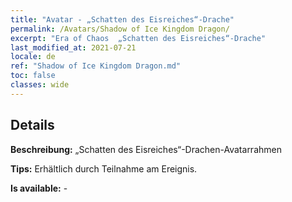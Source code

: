 ```yaml
---
title: "Avatar - „Schatten des Eisreiches“-Drache"
permalink: /Avatars/Shadow of Ice Kingdom Dragon/
excerpt: "Era of Chaos  „Schatten des Eisreiches“-Drache"
last_modified_at: 2021-07-21
locale: de
ref: "Shadow of Ice Kingdom Dragon.md"
toc: false
classes: wide
---
```

## Details

 **Beschreibung:** „Schatten des Eisreiches“-Drachen-Avatarrahmen 

 **Tips:** Erhältlich durch Teilnahme am Ereignis. 

 **Is available:**  - 

